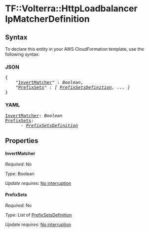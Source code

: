 # TF::Volterra::HttpLoadbalancer IpMatcherDefinition

## Syntax

To declare this entity in your AWS CloudFormation template, use the following syntax:

### JSON

<pre>
{
    "<a href="#invertmatcher" title="InvertMatcher">InvertMatcher</a>" : <i>Boolean</i>,
    "<a href="#prefixsets" title="PrefixSets">PrefixSets</a>" : <i>[ <a href="prefixsetsdefinition.md">PrefixSetsDefinition</a>, ... ]</i>
}
</pre>

### YAML

<pre>
<a href="#invertmatcher" title="InvertMatcher">InvertMatcher</a>: <i>Boolean</i>
<a href="#prefixsets" title="PrefixSets">PrefixSets</a>: <i>
      - <a href="prefixsetsdefinition.md">PrefixSetsDefinition</a></i>
</pre>

## Properties

#### InvertMatcher

_Required_: No

_Type_: Boolean

_Update requires_: [No interruption](https://docs.aws.amazon.com/AWSCloudFormation/latest/UserGuide/using-cfn-updating-stacks-update-behaviors.html#update-no-interrupt)

#### PrefixSets

_Required_: No

_Type_: List of <a href="prefixsetsdefinition.md">PrefixSetsDefinition</a>

_Update requires_: [No interruption](https://docs.aws.amazon.com/AWSCloudFormation/latest/UserGuide/using-cfn-updating-stacks-update-behaviors.html#update-no-interrupt)


